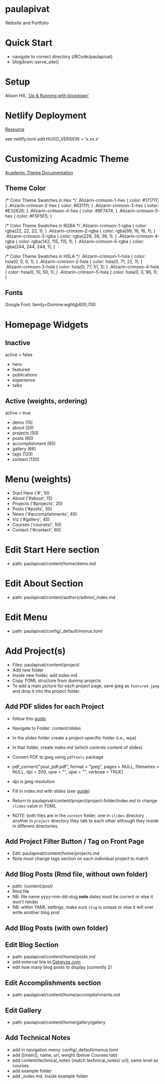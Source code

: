 # paulapivat

Website and Portfolio

# Quick Start
- navigate to correct directory (/RCode/paulapivat)
- blogdown::serve_site()

# Setup

Alison Hill, ['Up & Running with blogdown'](https://alison.rbind.io/post/2017-06-12-up-and-running-with-blogdown/)

# Netlify Deployment

[Resource](https://gohugo.io/hosting-and-deployment/hosting-on-netlify/)

see netlify.toml
add HUGO_VERSION = 'x.xx.x'

# Customizing Acadmic Theme

[Academic Theme Documentation](https://sourcethemes.com/academic/docs/)

## Theme Color

/* Color Theme Swatches in Hex */
.Alizarin-crimson-1-hex { color: #171717; }
.Alizarin-crimson-2-hex { color: #631111; }
.Alizarin-crimson-3-hex { color: #E32626; }
.Alizarin-crimson-4-hex { color: #8F7474; }
.Alizarin-crimson-5-hex { color: #F5F5F5; }

/* Color Theme Swatches in RGBA */
.Alizarin-crimson-1-rgba { color: rgba(22, 22, 22, 1); }
.Alizarin-crimson-2-rgba { color: rgba(99, 16, 16, 1); }
.Alizarin-crimson-3-rgba { color: rgba(226, 38, 38, 1); }
.Alizarin-crimson-4-rgba { color: rgba(142, 115, 115, 1); }
.Alizarin-crimson-5-rgba { color: rgba(244, 244, 244, 1); }

/* Color Theme Swatches in HSLA */
.Alizarin-crimson-1-hsla { color: hsla(0, 0, 9, 1); }
.Alizarin-crimson-2-hsla { color: hsla(0, 71, 22, 1); }
.Alizarin-crimson-3-hsla { color: hsla(0, 77, 51, 1); }
.Alizarin-crimson-4-hsla { color: hsla(0, 10, 50, 1); }
.Alizarin-crimson-5-hsla { color: hsla(0, 0, 96, 1); }

## Fonts

Google Font: family=Domine:wght@400;700

# Homepage Widgets

## Inactive
active = false
- hero
- featured
- publications
- experience
- talks

## Active (weights, ordering)
active = true
- demo (15)
- about (20)
- projects (50)
- posts (60)
- accomplishment (65)
- gallery (66)
- tags (120)
- contact (130)

# Menu (weights)

- Start Here ('#', 10)
- About ('#about', 15)
- Projects ('#projects', 20)
- Posts ('#posts', 30)
- News ('#accomplishments', 40)
- Viz ('#gallery', 45)
- Courses ('courses/', 50)
- Contact ('#contact', 60)

# Edit Start Here section
- path: paulapivat/content/home/demo.md

# Edit About Section
- path: paulapivat/content/authors/admin/_index.md

# Edit Menu
- path: paulapivat/config/_default/menus.toml

# Add Project(s)

- Files: paulapivat/content/project/
- Add new folder
- Inside new folder, add index.md
- Copy TOML structure from dummy projects
- To add a main picture for each project page, save jpeg as `featured.jpeg` and drop it into the project folder.

## Add PDF slides for each Project 
- follow this [guide](https://www.themillerlab.io/post/pdf-to-jpeg/)

- Navigate to Folder: content/slides
- In the *slides* folder create a project-specific-folder (i.e., wpa)
- In that folder, create index.md (which controls content of slides)
- Convert PDF to jpeg using `pdftools` package
- pdf_convert("your_pdf.pdf", format = "jpeg", pages = NULL, filenames = NULL, dpi = 300, opw = "", upw = "", verbose = TRUE)
- dpi is jpeg resolution
- Fill in index.md with slides (see [guide](https://www.themillerlab.io/post/pdf-to-jpeg/))

- Return to paulapivat/content/project/project-folder/index.md to change `slides` value in TOML
- NOTE: both files are in the `content` folder, one in `slides` directory another in `project` directory they talk to each other although they reside in different directories.

## Add Project Filter Button / Tag on Front Page
- Edit: paulapivat/content/home/projects.md
- Note must change tags section on each individual project to match

## Add Blog Posts (Rmd file, without own folder)
- path: /content/post/
- Rmd file
- NB: file name yyyy-mm-dd-slug **note** dates must be current or else it won't render 
- NB: within YAML settings, make sure `slug` is unique or else it will over write another blog post


## Add Blog Posts (with own folder)

## Edit Blog Section
- path: paulapivat/content/home/posts.md
- add external link to [Getwyze.com](http://getwyze.com/)
- edit how many blog posts to display (currently 2)

## Edit Accomplishments section
- path: paulapivat/content/home/accomplishments.md

## Edit Gallery
- path: paulapivat/content/home/gallery/gallery

## Add Technical Notes 
- add in navigation menu: config/_default/menus.toml
- add [[main]], name, url, weight (below Courses tab)
- add content/technical_notes (match technical_notes/ url); same level as courses
- add example folder
- add _index.md, inside example folder
